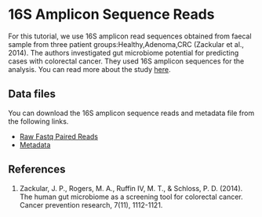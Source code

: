 # 16S Amplicon Sequence Reads
For this tutorial, we use 16S amplicon read sequences obtained from faecal sample from three patient groups:Healthy,Adenoma,CRC (Zackular et al., 2014). The authors investigated gut microbiome potential for predicting cases with colorectal cancer. They used 16S amplicon sequences for the analysis. You can read more about the study [here](https://aacrjournals.org/cancerpreventionresearch/article/7/11/1112/50234/The-Human-Gut-Microbiome-as-a-Screening-Tool-for). 

## Data files
You can download the 16S amplicon sequence reads and metadata file from the following links.

* [Raw Fastq Paired Reads](http://mothur.org/MicrobiomeBiomarkerCRC/)
* [Metadata](https://mothur.s3.us-east-2.amazonaws.com/data/MicrobiomeBiomarkerCRC/EDRN_MIMARKS.xlsx)

## References
1. Zackular, J. P., Rogers, M. A., Ruffin IV, M. T., & Schloss, P. D. (2014). The human gut microbiome as a screening tool for colorectal cancer. Cancer prevention research, 7(11), 1112-1121.